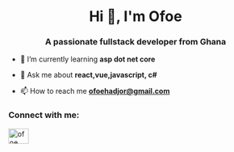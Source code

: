 <h1 align="center">Hi 👋, I'm Ofoe</h1>
<h3 align="center">A passionate fullstack developer from Ghana</h3>

- 🌱 I’m currently learning **asp dot net core**

- 💬 Ask me about **react,vue,javascript, c#**

- 📫 How to reach me **ofoehadjor@gmail.com**

<h3 align="left">Connect with me:</h3>
<p align="left">
<a href="https://linkedin.com/in/ofoe hadjor" target="blank"><img align="center" src="https://raw.githubusercontent.com/rahuldkjain/github-profile-readme-generator/master/src/images/icons/Social/linked-in-alt.svg" alt="ofoe hadjor" height="30" width="40" /></a>
</p>



